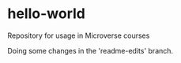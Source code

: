 # hello-world
Repository for usage in Microverse courses

Doing some changes in the 'readme-edits' branch.
